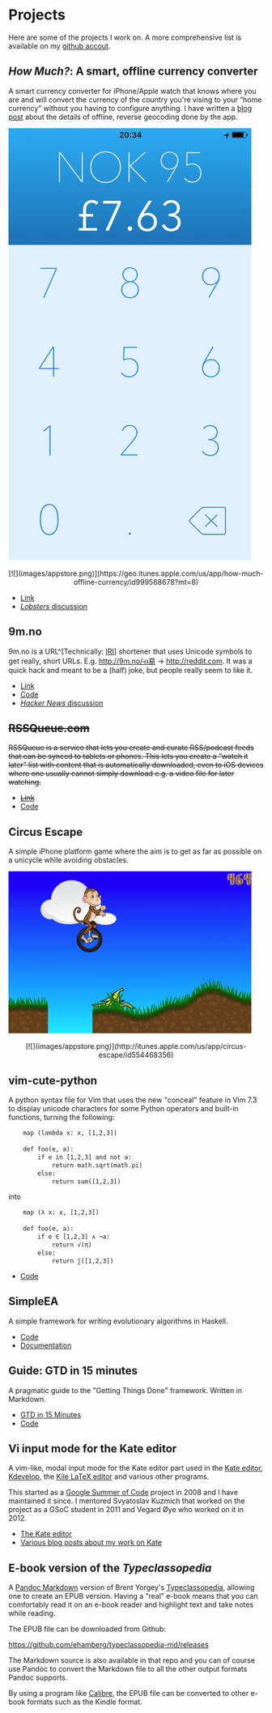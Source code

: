 # Projects

Here are some of the projects I work on. A more comprehensive list is available
on my [github accout](https://github.com/ehamberg/).

## *How Much?*: A smart, offline currency converter

A smart currency converter for iPhone/Apple watch that knows where you are and
will convert the currency of the country you're vising to your “home currency”
without you having to configure anything. I have written a [blog
post](https://hamberg.no/erlend/posts/2015-10-22-geocoding.html) about the
details of offline, reverse geocoding done by the app.

![How Much? screenshot](images/howmuch.png)

<div style="text-align: center; margin-top: 1em;">
[![](images/appstore.png)](https://geo.itunes.apple.com/us/app/how-much-offline-currency/id999568678?mt=8)
</div>

- [Link](https://gethowmuch.com/)
- [*Lobsters* discussion](https://lobste.rs/s/notli7/how_much_the_smart_offline_currency_converter_for_ios_and_watchos)

## 9m.no

9m.no is a URL^[Technically:
[IRI](https://en.wikipedia.org/wiki/Internationalized_resource_identifier)]
shortener that uses Unicode symbols to get really, short URLs. E.g.
<http://9m.no/ብ易> → <http://reddit.com>. It was a quick hack and meant to be
a (half) joke, but people really seem to like it.

- [Link](http://9m.no)
- [Code](https://github.com/ehamberg/9m)
- [*Hacker News* discussion](https://news.ycombinator.com/item?id=7783239)

## ~~RSSQueue.com~~

~~RSSQueue is a service that lets you create and curate RSS/podcast feeds that can
be synced to tablets or phones. This lets you create a “watch it later” list
with content that is automatically downloaded, even to iOS devices where one
usually cannot simply download e.g. a video file for later watching.~~

- [~~Link~~](http://rssqueue.com)
- [Code](https://github.com/ehamberg/rssqueue)

## Circus Escape

A simple iPhone platform game where the aim is to get as far as possible on a
unicycle while avoiding obstacles.

![Circus Escape screenshot](images/circusescape.png)

<div style="text-align: center; margin-top: 1em;">
[![](images/appstore.png)](http://itunes.apple.com/us/app/circus-escape/id554468356)
</div>

## vim-cute-python

A python syntax file for Vim that uses the new "conceal" feature in Vim 7.3 to
display unicode characters for some Python operators and built-in functions,
turning the following:

~~~{.python}
    map (lambda x: x, [1,2,3])

    def foo(e, a):
        if e in [1,2,3] and not a:
            return math.sqrt(math.pi)
        else:
            return sum([1,2,3])
~~~

into

~~~{.python}
    map (λ x: x, [1,2,3])

    def foo(e, a):
        if e ∈ [1,2,3] ∧ ¬a:
            return √(π)
        else:
            return ∑([1,2,3])
~~~

- [Code](https://github.com/ehamberg/vim-cute-python)

## SimpleEA

A simple framework for writing evolutionary algorithms in Haskell.

- [Code](https://github.com/ehamberg/simpleea)
- [Documentation](http://hackage.haskell.org/package/SimpleEA)

## Guide: GTD in 15 minutes

A pragmatic guide to the "Getting Things Done" framework. Written in Markdown.

- [GTD in 15 Minutes](http://hamberg.no/gtd)
- [Code](https://github.com/ehamberg/gtdguide)

## Vi input mode for the Kate editor

A vim-like, modal input mode for the Kate editor part used in the [Kate
editor](http://kate-editor.org/), [Kdevelop](http://kdevelop.org), the [Kile
LaTeX editor](http://kile.sourceforge.net/) and various other programs.

This started as a [Google Summer of Code](http://code.google.com/soc/) project
in 2008 and I have maintained it since. I mentored Svyatoslav Kuzmich that
worked on the project as a GSoC student in 2011 and Vegard Øye who worked on it
in 2012.

- [The Kate editor](http://kate-editor.org/)
- [Various blog posts about my work on Kate](/tags/kate.html)

## E-book version of the *Typeclassopedia*

A [Pandoc Markdown](http://johnmacfarlane.net/pandoc/) version of Brent Yorgey's
[Typeclassopedia](http://www.haskell.org/haskellwiki/Typeclassopedia), allowing
one to create an EPUB version. Having a “real” e-book means that you can
comfortably read it on an e-book reader and highlight text and take notes while
reading.

The EPUB file can be downloaded from Github:

<https://github.com/ehamberg/typeclassopedia-md/releases>

The Markdown source is also available in that repo and you can of course
use Pandoc to convert the Markdown file to all the other output formats
Pandoc supports.

By using a program like [Calibre](http://calibre-ebook.com), the EPUB file can
be converted to other e-book formats such as the Kindle format.
